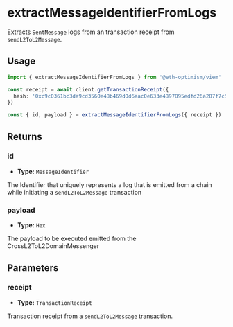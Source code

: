 # extractMessageIdentifierFromLogs

Extracts `SentMessage` logs from an transaction receipt from `sendL2ToL2Message`.

## Usage

```ts
import { extractMessageIdentifierFromLogs } from '@eth-optimism/viem'

const receipt = await client.getTransactionReceipt({
  hash: '0xc9c0361bc3da9cd3560e48b469d0d6aac0e633e4897895edfd26a287f7c578ec',
})

const { id, payload } = extractMessageIdentifierFromLogs({ receipt })
```

## Returns

### id

- **Type:** `MessageIdentifier`

The Identifier that uniquely represents a log that is emitted from a chain while initiating a `sendL2ToL2Message` transaction

### payload

- **Type:** `Hex`

The payload to be executed emitted from the CrossL2ToL2DomainMessenger

## Parameters

### receipt

- **Type:** `TransactionReceipt`

Transaction receipt from a `sendL2ToL2Message` transaction.
